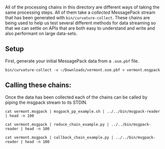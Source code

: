 
All of the processing chains in this directory are different ways of taking
the same processing steps. All of them take a *collected* MessagePack stream that
has been generated with `bin/curvature-collect`. These chains are being used to
help us test several different methods for data streaming so that we can settle
on APIs that are both easy to understand and write and also performant on large
data-sets.

Setup
-----

First, generate your initial MessagePack data from a `.osm.pbf` file.

    bin/curvature-collect -v ~/Downloads/vermont.osm.pbf > vermont.msgpack

Calling these chains:
---------------------
Once the data has been collected each of the chains can be called by piping the
msgpack stream to its STDIN.

    cat vermont.msgpack | msgpack_pp_example.sh | ../../bin/msgpack-reader | head -n 100

    cat vermont.msgpack | reduce_chain_example.py | ../../bin/msgpack-reader | head -n 100

    cat vermont.msgpack | callback_chain_example.py | ../../bin/msgpack-reader | head -n 100
